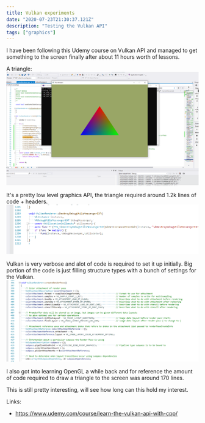 ```yaml
---
title: Vulkan experiments
date: "2020-07-23T21:30:37.121Z"
description: "Testing the Vulkan API"
tags: ["graphics"]
---
```


I have been following this Udemy course on Vulkan API and managed to get something to the screen finally
after about 11 hours worth of lessons. 

A triangle:
![First triangle](./firstTriangle.PNG)

It's a pretty low level graphics API, the triangle required around 1.2k lines of code + headers.
![Lines of code](./codeLinesOnFirstTriangle.PNG)

Vulkan is very verbose and alot of code is required to set it up initially. Big portion of the code is just 
filling structure types with a bunch of settings for the Vulkan.
![Structs](./structs.PNG)

I also got into learning OpenGL a while back and for reference the amount of code required to draw a triangle to the screen
was around 170 lines.

This is still pretty interesting, will see how long can this hold my interest.


Links:
* https://www.udemy.com/course/learn-the-vulkan-api-with-cpp/
